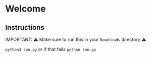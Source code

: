 # Welcome

## Instructions

IMPORTANT: ⚠️ Make sure to run this in your `Downloads` directory ⚠️

```python3 run.py```
or if that fails
```python run.py```
